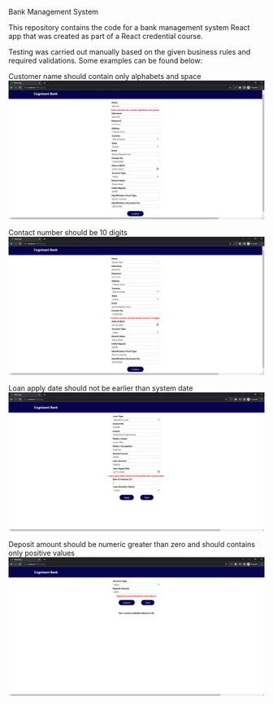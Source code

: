 Bank Management System

This repository contains the code for a bank management system React app that was created as part of a React credential course.

Testing was carried out manually based on the given business rules and required validations. Some examples can be found below:

Customer name should contain only alphabets and space
![A screenshot showing a sign up form, with the "Name" field filled with "Abram2". A red error message is displayed below the field, citing "Name should only contain alphabets and spaces."](src/assets/namevalidation.png?raw=true)

Contact number should be 10 digits
![A screenshot showing a sign up form, with the "Contact No." field filled with "123456789". A red error message is displayed below the field, citing "Contact number should contain exactly 10 digits."](src/assets/contact10digit.png?raw=true)

Loan apply date should not be earlier than system date
![A screenshot showing a loan form, with the "Loan Apply Date" field filled with "22/12/2022". A red error message is displayed below the field, citing "Loan apply date should not be earlier than system date."](src/assets/loandate.png?raw=true)

Deposit amount should be numeric greater than zero and should contains only positive values
![A screenshot showing a deposit form, with the "Deposit Amount" field filled with "-2000". A red error message is displayed below the field, citing "Deposit amount should be more than 0."](src/assets/depositnegative.png?raw=true)
